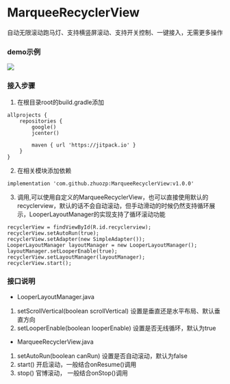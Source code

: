 # MarqueeRecyclerView
自动无限滚动跑马灯、支持横竖屏滚动、支持开关控制、一键接入，无需更多操作

### demo示例
![](https://github.com/zhuozp/MarqueeRecyclerView/blob/master/images/device-2020-03-18-192611.gif)

### 接入步骤

1. 在根目录root的build.gradle添加
```
allprojects {
    repositories {
        google()
        jcenter()

        maven { url 'https://jitpack.io' }
    }
}
```

2. 在相关模块添加依赖
```
implementation 'com.github.zhuozp:MarqueeRecyclerView:v1.0.0'
```

3. 调用,可以使用自定义的MarqueeRecyclerView，也可以直接使用默认的recyclerview，默认的话不会自动滚动，但手动滑动的时候仍然支持循环展示，LooperLayoutManager的实现支持了循环滚动功能
```
recyclerView = findViewById(R.id.recyclerview);
recyclerView.setAutoRun(true);
recyclerView.setAdapter(new SimpleAdapter());
LooperLayoutManager layoutManager = new LooperLayoutManager();
layoutManager.setLooperEnable(true);
recyclerView.setLayoutManager(layoutManager);
recyclerView.start();
```

### 接口说明

* LooperLayoutManager.java

1. setScrollVertical(boolean scrollVertical)  设置是垂直还是水平布局、默认垂直方向
2. setLooperEnable(boolean looperEnable) 设置是否无线循环，默认为true


* MarqueeRecyclerView.java
1. setAutoRun(boolean canRun)  设置是否自动滚动，默认为false
2. start() 开启滚动，一般结合onResume()调用
3. stop() 官博滚动， 一般结合onStop()调用
